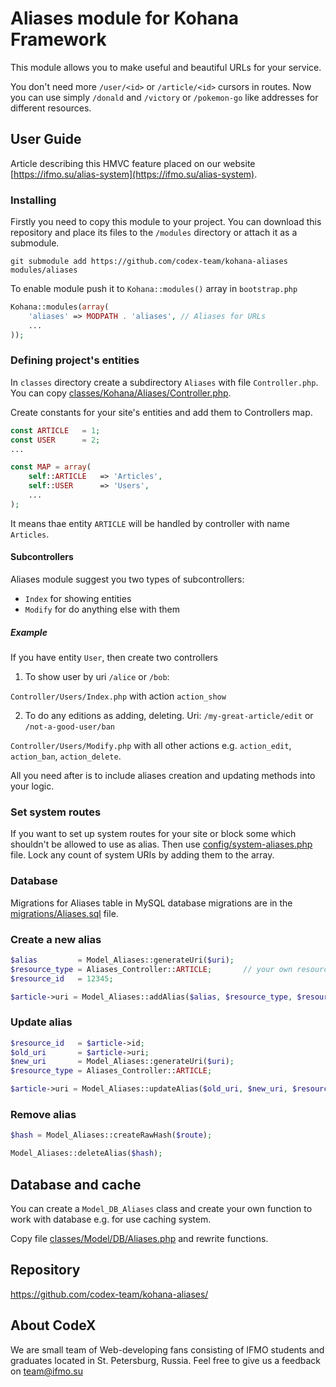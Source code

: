 # Aliases module for Kohana Framework

This module allows you to make useful and beautiful URLs for your service.

You don't need more `/user/<id>` or `/article/<id>` cursors in routes. Now you can use simply `/donald` and `/victory` or `/pokemon-go` like addresses for different resources.

## User Guide

Article describing this HMVC feature placed on our website [https://ifmo.su/alias-system](https://ifmo.su/alias-system).

### Installing

Firstly you need to copy this module to your project. You can download this repository and place its files to the `/modules` directory or attach it as a submodule. 

```shell
git submodule add https://github.com/codex-team/kohana-aliases modules/aliases
```

To enable module push it to `Kohana::modules()` array in `bootstrap.php`

```php
Kohana::modules(array(
    'aliases' => MODPATH . 'aliases', // Aliases for URLs
    ...
));
```

### Defining project's entities

In `classes` directory create a subdirectory `Aliases` with file `Controller.php`. You can copy [classes/Kohana/Aliases/Controller.php](classes/Kohana/Aliases/Controller.php).

Create constants for your site's entities and add them to Controllers map.

```php
const ARTICLE   = 1;
const USER      = 2;
...

const MAP = array(
    self::ARTICLE   => 'Articles',
    self::USER      => 'Users',
    ...
);
```

It means thaе entity `ARTICLE` will be handled by controller with name `Articles`.

#### Subcontrollers

Aliases module suggest you two types of subcontrollers:

- `Index` for showing entities
- `Modify` for do anything else with them

##### Example

If you have entity `User`, then create two controllers

1. To show user by uri `/alice` or `/bob`:

`Controller/Users/Index.php` with action `action_show`

2. To do any editions as adding, deleting. Uri: `/my-great-article/edit` or `/not-a-good-user/ban`

`Controller/Users/Modify.php` with all other actions e.g. `action_edit`, `action_ban`, `action_delete`.

All you need after is to include aliases creation and updating methods into your logic.

### Set system routes

If you want to set up system routes for your site or block some which shouldn't be allowed to use as alias. Then use [config/system-aliases.php](config/system-aliases.php) file. Lock any count of system URIs by adding them to the array.

### Database

Migrations for Aliases table in MySQL database migrations are in the [migrations/Aliases.sql](migrations/Aliases.sql) file.

### Create a new alias

```php
$alias         = Model_Aliases::generateUri($uri);
$resource_type = Aliases_Controller::ARTICLE;       // your own resource's type such as user, article, category and other
$resource_id   = 12345;

$article->uri = Model_Aliases::addAlias($alias, $resource_type, $resource_id);
```

### Update alias

```php
$resource_id   = $article->id;
$old_uri       = $article->uri;
$new_uri       = Model_Aliases::generateUri($uri);
$resource_type = Aliases_Controller::ARTICLE;

$article->uri = Model_Aliases::updateAlias($old_uri, $new_uri, $resource_type, $resource_id);
```

### Remove alias

```php
$hash = Model_Aliases::createRawHash($route);

Model_Aliases::deleteAlias($hash);
```

## Database and cache

You can create a `Model_DB_Aliases` class and create your own function to work with database e.g. for use caching system.

Copy file [classes/Model/DB/Aliases.php](classes/Model/DB/Aliases.php) and rewrite functions.

## Repository

<a href="https://github.com/codex-team/kohana-aliases/">https://github.com/codex-team/kohana-aliases/</a>

## About CodeX

We are small team of Web-developing fans consisting of IFMO students and graduates located in St. Petersburg, Russia.
Feel free to give us a feedback on <a href="mailto::team@ifmo.su">team@ifmo.su</a>
